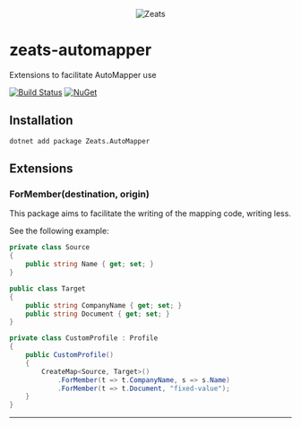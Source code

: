 <div align="center">

![Zeats](https://zeatsbalancaautomatica.blob.core.windows.net/icons/nuget.png)

</div>

# zeats-automapper

Extensions to facilitate AutoMapper use

[![Build Status](https://dev.azure.com/zeats/Zeats/_apis/build/status/build-zeats-automapper?branchName=master)](https://dev.azure.com/zeats/Zeats/_build/latest?definitionId=44&branchName=master)
[![NuGet](https://img.shields.io/nuget/v/Zeats.AutoMapper.svg)](https://www.nuget.org/packages/Zeats.AutoMapper)

## Installation

```PM>
dotnet add package Zeats.AutoMapper
```

## Extensions

### ForMember(destination, origin)
This package aims to facilitate the writing of the mapping code, writing less.

See the following example:
```c#
private class Source
{
    public string Name { get; set; }
}

public class Target
{
    public string CompanyName { get; set; }
    public string Document { get; set; }
}

private class CustomProfile : Profile
{
    public CustomProfile()
    {
        CreateMap<Source, Target>()
            .ForMember(t => t.CompanyName, s => s.Name)
            .ForMember(t => t.Document, "fixed-value");
    }
}
```
---

